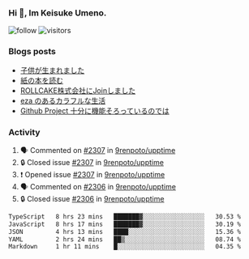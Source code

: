 ### Hi 👋, Im Keisuke Umeno.

<!--
**9renpoto/9renpoto** is a ✨ _special_ ✨ repository because its `README.md` (this file) appears on your GitHub profile.

Here are some ideas to get you started:

- 🔭 I’m currently working on ...
- 🌱 I’m currently learning ...
- 👯 I’m looking to collaborate on ...
- 🤔 I’m looking for help with ...
- 💬 Ask me about ...
- 📫 How to reach me: ...
- 😄 Pronouns: ...
- ⚡ Fun fact: ...
-->

![follow](https://img.shields.io/github/followers/9renpoto?label=Follow&style=social)
![visitors](https://komarev.com/ghpvc/?username=9renpoto&label=Profile%20views&color=0e75b6&style=flat)

### Blogs posts

<!-- BLOG-POST-LIST:START -->
- [子供が生まれました](https://9renpoto.win/entry/2024/04/18/hello-world)
- [紙の本を読む](https://9renpoto.win/entry/2024/02/25/reading-papar-book)
- [ROLLCAKE株式会社にJoinしました](https://9renpoto.win/entry/2024/02/11/join)
- [eza のあるカラフルな生活](https://9renpoto.win/entry/2024/02/01/eza)
- [Github Project 十分に機能そろっているのでは](https://9renpoto.win/entry/2024/01/14/gh-projects)
<!-- BLOG-POST-LIST:END -->

### Activity

<!--START_SECTION:activity-->
1. 🗣 Commented on [#2307](https://github.com/9renpoto/upptime/issues/2307#issuecomment-2074723620) in [9renpoto/upptime](https://github.com/9renpoto/upptime)
2. 🔒 Closed issue [#2307](https://github.com/9renpoto/upptime/issues/2307) in [9renpoto/upptime](https://github.com/9renpoto/upptime)
3. ❗ Opened issue [#2307](https://github.com/9renpoto/upptime/issues/2307) in [9renpoto/upptime](https://github.com/9renpoto/upptime)
4. 🗣 Commented on [#2306](https://github.com/9renpoto/upptime/issues/2306#issuecomment-2074611932) in [9renpoto/upptime](https://github.com/9renpoto/upptime)
5. 🔒 Closed issue [#2306](https://github.com/9renpoto/upptime/issues/2306) in [9renpoto/upptime](https://github.com/9renpoto/upptime)
<!--END_SECTION:activity-->

<!--START_SECTION:waka-->

```txt
TypeScript   8 hrs 23 mins   ███████▓░░░░░░░░░░░░░░░░░   30.53 %
JavaScript   8 hrs 17 mins   ███████▓░░░░░░░░░░░░░░░░░   30.19 %
JSON         4 hrs 13 mins   ████░░░░░░░░░░░░░░░░░░░░░   15.36 %
YAML         2 hrs 24 mins   ██▒░░░░░░░░░░░░░░░░░░░░░░   08.74 %
Markdown     1 hr 11 mins    █░░░░░░░░░░░░░░░░░░░░░░░░   04.35 %
```

<!--END_SECTION:waka-->

